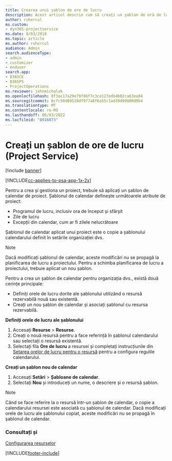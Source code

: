 ```yaml
---
title: Crearea unui șablon de ore de lucru
description: Acest articol descrie cum să creați un șablon de oră de lucru în Project Service.
author: ruhercul
ms.custom:
- dyn365-projectservice
ms.date: 8/03/2018
ms.topic: article
ms.author: ruhercul
audience: Admin
search.audienceType:
- admin
- customizer
- enduser
search.app:
- D365CE
- D365PS
- ProjectOperations
ms.reviewer: johnmichalak
ms.openlocfilehash: 8f3ac17a29e79f86f7c3ce127edb4b02ca63ea04
ms.sourcegitcommit: 6cfc50d89528df977a8f6a55c1ad39d99800d9b4
ms.translationtype: MT
ms.contentlocale: ro-RO
ms.lasthandoff: 06/03/2022
ms.locfileid: "8916073"
---
```

# <a name="create-a-work-hours-template-project-service"></a>Creați un șablon de ore de lucru (Project Service)

[!include [banner](../includes/psa-now-project-operations.md)]

[!INCLUDE[cc-applies-to-psa-app-1x-2x](../includes/cc-applies-to-psa-app-3x.md)]

Pentru a crea și gestiona un proiect, trebuie să aplicați un șablon de calendar de proiect. Șablonul de calendar definește următoarele atribute de proiect:

- Programul de lucru, inclusiv ora de început și sfârșit
- Zile de lucru
- Excepții din calendar, cum ar fi zilele nelucrătoare

Șablonul de calendar aplicat unui proiect este o copie a șablonului calendarului definit în setările organizației dvs.

> [!NOTE]
> Dacă modificați șablonul de calendar, aceste modificări nu se propagă la planificarea de lucru a proiectului. Pentru a schimba planificarea de lucru a proiectului, trebuie aplicat un nou șablon.

Pentru a crea un șablon de calendar pentru organizația dvs., există două cerințe principale:

- Definiți orele de lucru dorite ale șablonului utilizând o resursă rezervabilă nouă sau existentă.
- Creați un nou șablon de calendar și asociați șablonul cu resursa rezervabilă.

**Definiți orele de lucru ale șablonului**

1. Accesați **Resurse** \> **Resurse**.
2. Creați o nouă resursă pentru a face referință în șablonul calendarului sau selectați o resursă existentă.
3. Selectați fila **Ore de lucru** a resursei și completați instrucțiunile din [Setarea orelor de lucru pentru o resursă](/dynamics365/field-service/set-work-hours-resource) pentru a configura regulile calendarului.

**Creați un șablon nou de calendar**

1. Accesați **Setări** \> **Șabloane de calendar**.
2. Selectați **Nou** și introduceți un nume, o descriere și o resursă șablon.


> [!NOTE]
> Când se face referire la o resursă într-un șablon de calendar, o copie a calendarului resursei este asociată cu șablonul de calendar. Dacă modificați orele de lucru ale șablonului copiat, aceste modificări nu se propagă în șablonul de calendar.


### <a name="see-also"></a>Consultați și  
 [Configurarea resurselor](../psa/set-up-resources.md)


[!INCLUDE[footer-include](../includes/footer-banner.md)]
